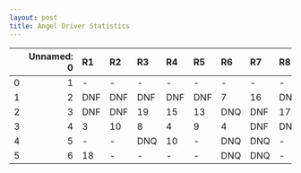 ```yaml
---
layout: post 
title: Angel Driver Statistics
--- 
```


|    |   Unnamed: 0 | R1   | R2   | R3   | R4   | R5   | R6   | R7   | R8   | R9   | R10   | R11   | R12   |
|---:|-------------:|:-----|:-----|:-----|:-----|:-----|:-----|:-----|:-----|:-----|:------|:------|:------|
|  0 |            1 | -    | -    | -    | -    | -    | -    | -    | -    | -    | -     | -     | -     |
|  1 |            2 | DNF  | DNF  | DNF  | DNF  | DNF  | 7    | 16   | DNF  | DNF  | 16    | 7     | DNF   |
|  2 |            3 | DNF  | DNF  | 19   | 15   | 13   | DNQ  | DNF  | 17   | DNF  | DNF   | 19    | -     |
|  3 |            4 | 3    | 10   | 8    | 4    | 9    | 4    | DNF  | DNF  | 16   | 8     | DNF   | DNF   |
|  4 |            5 | -    | -    | DNQ  | 10   | -    | DNQ  | DNQ  | -    | DNQ  | -     | DNQ   | -     |
|  5 |            6 | 18   | -    | -    | -    | -    | DNQ  | DNQ  | -    | DNQ  | nan   | nan   | nan   |